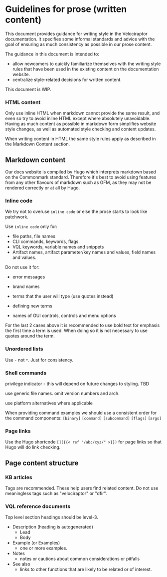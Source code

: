 # Guidelines for prose (written content)

This document provides guidance for writing style in the Velociraptor
documentation. It specifies some informal standards and advice with the goal of
ensuring as much consistency as possible in our prose content.

The guidance in this document is intended to:
- allow newcomers to quickly familiarize themselves with the writing style rules
  that have been used in the existing content on the documentation website.
- centralize style-related decisions for written content.

This document is WIP.

### HTML content

Only use inline HTML when markdown cannot provide the same result, and even so
try to avoid inline HTML except where absolutely unavoidable. Having as much
content as possible in markdown form simplifies website style changes, as well
as automated style checking and content updates.

When writing content in HTML the same style rules apply as described in the
Markdown Content section.

## Markdown content

Our docs website is compiled by Hugo which interprets markdown based on the
Commonmark standard. Therefore it's best to avoid using features from any other
flavours of markdown such as GFM, as they may not be rendered correctly or at
all by Hugo.

### Inline code

We try not to overuse `inline code` or else the prose starts to look like
patchwork.

Use `inline code` only for:

- file paths, file names
- CLI commands, keywords, flags.
- VQL keywords, variable names and snippets
- Artifact names, artifact parameter/key names and values, field names and
  values.

Do not use it for:

- error messages
- brand names
- terms that the user will type (use quotes instead)

- defining new terms
- names of GUI controls, controls and menu options

For the last 2 cases above it is recommended to use bold text for emphasis the
first time a term is used. When doing so it is not necessary to use quotes
around the term.

### Unordered lists

Use `-` not `*`. Just for consistency.

### Shell commands

privilege indicator - this will depend on future changes to styling. TBD

use generic file names. omit version numbers and arch.

use platform alternatives where applicable

When providing command examples we should use a consistent order for the
command components: `[binary]` `[command]` `[subcommand]` `[flags]` `[args]`

### Page links

Use the Hugo shortcode `[]({{< ref "/abc/xyz/" >}})` for page links so that Hugo
will do link checking.

## Page content structure

### KB articles

Tags are recommended. These help users find related content. Do not use
meaningless tags such as "velociraptor" or "dfir".

### VQL reference documents

Top level section headings should be level-3.

- Description (heading is autogenerated)
  - Lead
  - Body
- Example (or Examples)
  - one or more examples.
- Notes
  - notes or cautions about common considerations or pitfalls
- See also
  - links to other functions that are likely to be related or of interest.
